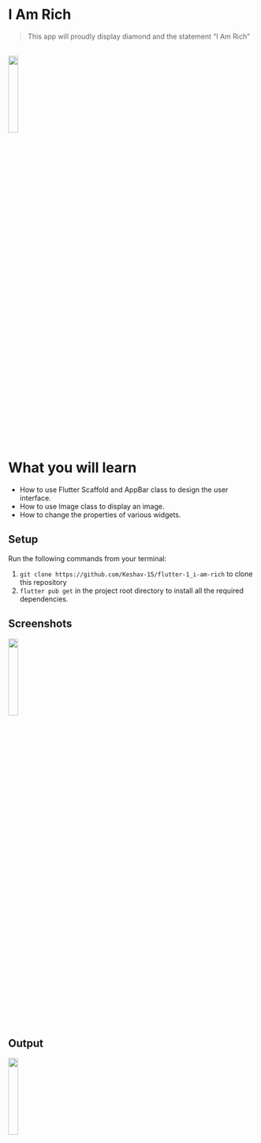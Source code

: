 # I Am Rich
> This app will proudly display diamond and the statement “I Am Rich”
<br>
<img src="https://github.com/Keshav-15/flutter-1_i-am-rich/assets/112402003/028d248f-ac5b-4297-b0cb-e0b201965535" width="20%">
<br>

# What you will learn

* How to use Flutter Scaffold and AppBar class to design the user interface.
* How to use Image class to display an image.
* How to change the properties of various widgets.

## Setup
Run the following commands from your terminal:

1. `git clone https://github.com/Keshav-15/flutter-1_i-am-rich` to clone this repository
1. `flutter pub get` in the project root directory to install all the required dependencies.

## Screenshots
<img src="https://github.com/Keshav-15/flutter-1_i-am-rich/assets/112402003/6a7d373b-efa6-4536-93b9-4b134a3e91af" width="20%">

## Output
<img src="https://github.com/Keshav-15/flutter-1_i-am-rich/assets/112402003/9b70cb5e-cc1e-4b91-bd8b-b75add2f372c" width="20%">


